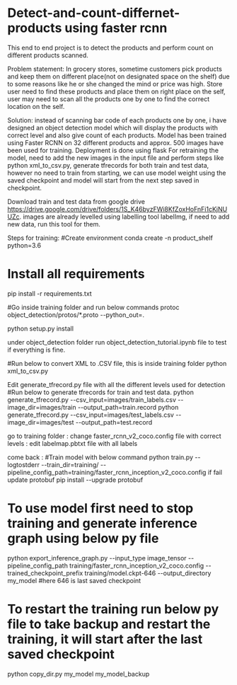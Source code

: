 # Detect-and-count-differnet-products using faster rcnn

This end to end project is to detect the products and perform count on different products scanned.

Problem statement: In grocery stores, sometime customers pick products and keep them on different place(not on designated space on the shelf) due to some reasons like he or she changed the mind or price was high. Store user need to find these products and place them on right place on the self, user may need to scan all the products one by one to find the correct location on the self.

Solution: instead of scanning bar code of each products one by one, i have designed an object detection model which will display the products with correct level and also give count of each products.
Model has been trained using Faster RCNN on 32 different products and approx. 500 images have been used for training.
Deployment is done using flask
For retraining the model, need to add the new images in the input file and perform steps like python xml_to_csv.py, generate tfrecords for both train and test data, however no need to train from starting, we can use model weight using the saved checkpoint and model will start from the next step saved in checkpoint.

Download train and test data from google drive https://drive.google.com/drive/folders/1S_K46byzFWi8KfZoxHoFnFi1cKjNUUZc. images are already levelled using labelling tool labelImg, if need to add new data, run this tool for them.

Steps for training:
#Create environment 
conda create -n product_shelf python=3.6   
# Install all requirements 
pip install -r requirements.txt 

#Go inside training folder and run below commands
protoc object_detection/protos/*.proto --python_out=.

python setup.py install

under object_detection folder run object_detection_tutorial.ipynb file to test if everything is fine.

#Run below to convert XML to .CSV file, this is inside training folder
python xml_to_csv.py

Edit generate_tfrecord.py file with all the different levels used for detection
#Run below to generate tfrecords for train and test data.
python generate_tfrecord.py --csv_input=images/train_labels.csv --image_dir=images/train --output_path=train.record
python generate_tfrecord.py --csv_input=images/test_labels.csv --image_dir=images/test --output_path=test.record

go to training folder
 : change faster_rcnn_v2_coco.config file with correct levels
 : edit labelmap.pbtxt file with all labels

come back :
#Train model with below command
python train.py --logtostderr --train_dir=training/ --pipeline_config_path=training/faster_rcnn_inception_v2_coco.config
 if fail update protobuf  pip install --upgrade protobuf
# To use model first need to stop training and generate inference graph using below py file
python export_inference_graph.py --input_type image_tensor --pipeline_config_path training/faster_rcnn_inception_v2_coco.config --trained_checkpoint_prefix training/model.ckpt-646 --output_directory my_model
#here 646 is last saved checkpoint
# To restart the training run below py file to take backup and restart the training, it will start after the last saved checkpoint 
python copy_dir.py my_model my_model_backup



